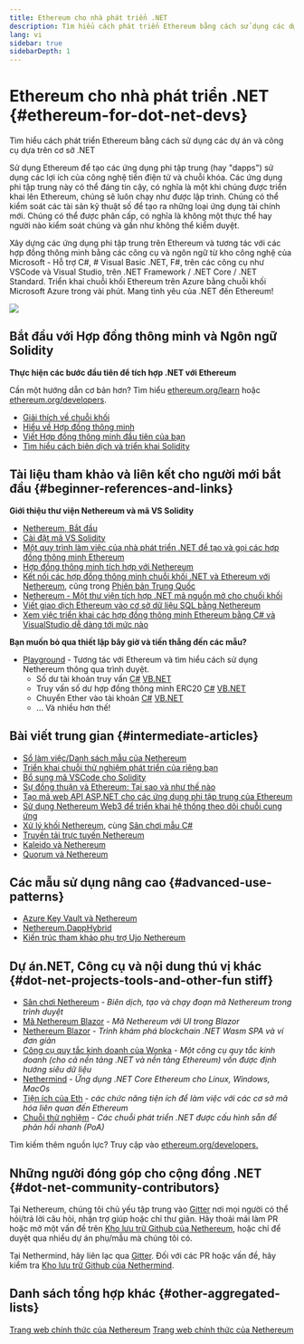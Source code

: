 ```yaml
---
title: Ethereum cho nhà phát triển .NET
description: Tìm hiểu cách phát triển Ethereum bằng cách sử dụng các dự án và công cụ dựa trên cơ sở .NET
lang: vi
sidebar: true
sidebarDepth: 1
---
```


# Ethereum cho nhà phát triển .NET {#ethereum-for-dot-net-devs}

<div class="featured">Tìm hiểu cách phát triển Ethereum bằng cách sử dụng các dự án và công cụ dựa trên cơ sở .NET</div>

Sử dụng Ethereum để tạo các ứng dụng phi tập trung (hay "dapps") sử dụng các lợi ích của công nghệ tiền điện tử và chuỗi khóa. Các ứng dụng phi tập trung này có thể đáng tin cậy, có nghĩa là một khi chúng được triển khai lên Ethereum, chúng sẽ luôn chạy như được lập trình. Chúng có thể kiểm soát các tài sản kỹ thuật số để tạo ra những loại ứng dụng tài chính mới. Chúng có thể được phân cấp, có nghĩa là không một thực thể hay người nào kiểm soát chúng và gần như không thể kiểm duyệt.

Xây dựng các ứng dụng phi tập trung trên Ethereum và tương tác với các hợp đồng thông minh bằng các công cụ và ngôn ngữ từ kho công nghệ của Microsoft - Hỗ trợ C#, # Visual Basic .NET, F#, trên các công cụ như VSCode và Visual Studio, trên .NET Framework / .NET Core / .NET Standard. Triển khai chuỗi khối Ethereum trên Azure bằng chuỗi khối Microsoft Azure trong vài phút. Mang tình yêu của .NET đến Ethereum!

<img src="https://raw.githubusercontent.com/Nethereum/Nethereum/master/logos/logo192x192t.png" />

## Bắt đầu với Hợp đồng thông minh và Ngôn ngữ Solidity

**Thực hiện các bước đầu tiên để tích hợp .NET với Ethereum**

Cần một hướng dẫn cơ bản hơn? Tìm hiểu [ethereum.org/learn](/vi/learn/) hoặc [ethereum.org/developers](/vi/developers/).

- [Giải thích về chuỗi khối](https://kauri.io/article/d55684513211466da7f8cc03987607d5/blockchain-explained)
- [Hiểu về Hợp đồng thông minh](https://kauri.io/article/e4f66c6079e74a4a9b532148d3158188/ethereum-101-part-5-the-smart-contract)
- [Viết Hợp đồng thông minh đầu tiên của bạn](https://kauri.io/article/124b7db1d0cf4f47b414f8b13c9d66e2/remix-ide-your-first-smart-contract)
- [Tìm hiểu cách biên dịch và triển khai Solidity](https://kauri.io/article/973c5f54c4434bb1b0160cff8c695369/understanding-smart-contract-compilation-and-deployment)

## Tài liệu tham khảo và liên kết cho người mới bắt đầu {#beginner-references-and-links}

**Giới thiệu thư viện Nethereum và mã VS Solidity**

- [Nethereum, Bắt đầu](https://docs.nethereum.com/en/latest/getting-started/)
- [Cài đặt mã VS Solidity](https://marketplace.visualstudio.com/items?itemName=JuanBlanco.solidity)
- [Một quy trình làm việc của nhà phát triển .NET để tạo và gọi các hợp đồng thông minh Ethereum](https://medium.com/coinmonks/a-net-developers-workflow-for-creating-and-calling-ethereum-smart-contracts-44714f191db2)
- [Hợp đồng thông minh tích hợp với Nethereum](https://kauri.io/article/b54334b0695342c1bbe161c4c4467b50/smart-contracts-integration-with-nethereum)
- [Kết nối các hợp đồng thông minh chuỗi khối .NET và Ethereum với Nethereum](https://medium.com/my-blockchain-development-daily-journey/interfacing-net-and-ethereum-blockchain-smart-contracts-with-nethereum-2fa3729ac933), cũng trong [Phiên bản Trung Quốc](https://medium.com/my-blockchain-development-daily-journey/%E4%BD%BF%E7%94%A8nethereum%E9%80%A3%E6%8E%A5-net%E5%92%8C%E4%BB%A5%E5%A4%AA%E7%B6%B2%E5%8D%80%E5%A1%8A%E9%8F%88%E6%99%BA%E8%83%BD%E5%90%88%E7%B4%84-4a96d35ad1e1)
- [Nethereum - Một thư viện tích hợp .NET mã nguồn mở cho chuối khối](https://kauri.io/article/d15dfd4903f149cdb84b3ce666103b52/v1/nethereum-an-open-source-.net-integration-library-for-blockchain)
- [Viết giao dịch Ethereum vào cơ sở dữ liệu SQL bằng Nethereum](https://medium.com/coinmonks/writing-ethereum-transactions-to-sql-database-using-nethereum-fd94e0e4fa36)
- [Xem việc triển khai các hợp đồng thông minh Ethereum bằng C# và VisualStudio dễ dàng tới mức nào](https://koukia.ca/deploy-ethereum-smart-contracts-using-c-and-visualstudio-5be188ae928c)

**Bạn muốn bỏ qua thiết lập bây giờ và tiến thẳng đến các mẫu?**

- [Playground](http://playground.nethereum.com/) - Tương tác với Ethereum và tìm hiểu cách sử dụng Nethereum thông qua trình duyệt.
  - Số dư tài khoản truy vấn [C#](http://playground.nethereum.com/csharp/id/1001) [VB.NET](http://playground.nethereum.com/vb/id/2001)
  - Truy vấn số dư hợp đồng thông minh ERC20 [C#](http://playground.nethereum.com/csharp/id/1005) [VB.NET](http://playground.nethereum.com/vb/id/2004)
  - Chuyển Ether vào tài khoản [C#](http://playground.nethereum.com/csharp/id/1003) [VB.NET](http://playground.nethereum.com/vb/id/2003)
  - ... Và nhiều hơn thế!

## Bài viết trung gian {#intermediate-articles}

- [Sổ làm việc/Danh sách mẫu của Nethereum](http://docs.nethereum.com/en/latest/Nethereum.Workbooks/docs/)
- [Triển khai chuỗi thử nghiệm phát triển của riêng bạn](https://github.com/Nethereum/Testchains)
- [Bổ sung mã VSCode cho Solidity](https://docs.nethereum.com/en/latest/nethereum-codegen-vscodesolidity/)
- [Sự đồng thuận và Ethereum: Tại sao và như thế nào](https://www.raywenderlich.com/5509-unity-and-ethereum-why-and-how)
- [Tạo mã web API ASP.NET cho các ứng dụng phi tập trung của Ethereum](https://tech-mint.com/create-asp-net-core-web-api-for-ethereum-dapps/)
- [Sử dụng Nethereum Web3 để triển khai hệ thống theo dõi chuỗi cung ứng](http://blog.pomiager.com/post/using-nethereum-web3-to-implement-a-supply-chain-traking-system4)
- [Xử lý khối Nethereum](https://nethereum.readthedocs.io/en/latest/nethereum-block-processing-detail/), cùng [Sân chơi mẫu C#](http://playground.nethereum.com/csharp/id/1025)
- [Truyền tải trực tuyến Nethereum](https://nethereum.readthedocs.io/en/latest/nethereum-subscriptions-streaming/)
- [Kaleido và Nethereum](https://kaleido.io/kaleido-and-nethereum/)
- [Quorum và Nethereum](https://github.com/Nethereum/Nethereum/blob/master/src/Nethereum.Quorum/README.md)

## Các mẫu sử dụng nâng cao {#advanced-use-patterns}

- [Azure Key Vault và Nethereum](https://github.com/Azure-Samples/bc-community-samples/tree/master/akv-nethereum)
- [Nethereum.DappHybrid](https://github.com/Nethereum/Nethereum.DappHybrid)
- [Kiến trúc tham khảo phụ trợ Ujo Nethereum](https://docs.nethereum.com/en/latest/nethereum-ujo-backend-sample/)

## Dự án.NET, Công cụ và nội dung thú vị khác {#dot-net-projects-tools-and-other-fun stiff}

- [Sân chơi Nethereum](http://playground.nethereum.com/) - _Biên dịch, tạo và chạy đoạn mã Nethereum trong trình duyệt_
- [Mã Nethereum Blazor](https://github.com/Nethereum/Nethereum.CodeGen.Blazor) - _Mã Nethereum với UI trong Blazor_
- [Nethereum Blazor](https://github.com/Nethereum/NethereumBlazor) - _Trình khám phá blockchain .NET Wasm SPA và ví đơn giản_
- [Công cụ quy tắc kinh doanh của Wonka](https://docs.nethereum.com/en/latest/wonka/) - _Một công cụ quy tắc kinh doanh (cho cả nền tảng .NET và nền tảng Ethereum) vốn được định hướng siêu dữ liệu_
- [Nethermind](https://github.com/NethermindEth/nethermind) - _Ứng dụng .NET Core Ethereum cho Linux, Windows, MacOs_
- [Tiện ích của Eth](https://github.com/ethereum/eth-utils/) - _các chức năng tiện ích để làm việc với các cơ sở mã hóa liên quan đến Ethereum_
- [Chuỗi thử nghiệm](https://github.com/Nethereum/TestChains) - _Các chuỗi phát triển .NET được cấu hình sẵn để phản hồi nhanh (PoA)_

Tìm kiếm thêm nguồn lực? Truy cập vào [ethereum.org/developers.](/vi/developers/)

## Những người đóng góp cho cộng đồng .NET {#dot-net-community-contributors}

Tại Nethereum, chúng tôi chủ yếu tập trung vào [Gitter](https://gitter.im/Nethereum/Nethereum) nơi mọi người có thể hỏi/trả lời câu hỏi, nhận trợ giúp hoặc chỉ thư giãn. Hãy thoải mái làm PR hoặc mở một vấn đề trên [Kho lưu trữ Github của Nethereum](https://github.com/Nethereum), hoặc chỉ để duyệt qua nhiều dự án phụ/mẫu mà chúng tôi có.

Tại Nethermind, hãy liên lạc qua [Gitter](https://gitter.im/nethermindeth/nethermind). Đối với các PR hoặc vấn đề, hãy kiểm tra [Kho lưu trữ Github của Nethermind](https://github.com/NethermindEth/nethermind).

## Danh sách tổng hợp khác {#other-aggregated-lists}

[Trang web chính thức của Nethereum](https://nethereum.com/) [Trang web chính thức của Nethereum](https://nethermind.io/)
